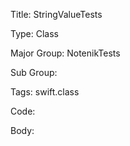 Title:  StringValueTests

Type:   Class

Major Group: NotenikTests

Sub Group:   

Tags:   swift.class

Code:



Body:


